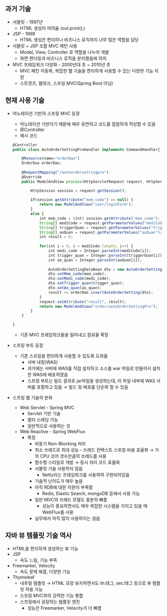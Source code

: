 ## 과거 기술

- 서블릿 - 1997년
    - HTML 생성이 어려움 (out.print();)
- JSP - 1999
    - HTML 생성은 편리하나 비즈니스 로직까지 너무 많은 역할을 담당
- 서블릿 + JSP 조합 MVC 패턴 사용
    - Model, View, Controller 로 역할을 나누어 개발
    - 화면 렌더링과 비즈니스 로직을 분리했음에 의의
- MVC 프레임워크 다양화  - 2000년대 초 ~ 2010년 초
    - MVC 패턴 자동화, 복잡한 웹 기술을 편리하게 사용할 수 있는 다양한 기능 지원
    - 스트럿츠, 웹워크, 스프링 MVC(Spring Boot 아님)

## 현재 사용 기술

- 어노테이션 기반의 스프링 MVC 등장
    - 어노테이션 기반이기 때문에 매우 유연하고 코드를 깔끔하게 작성할 수 있음
    - @Controller
    - 예시 코드
    
    ```jsx
    @Controller
    public class AutoOrderSettingProHandler implements CommandHandler{
    
    	@Resource(name="orderDao")
    	OrderDao orderDao;
    	
    	@RequestMapping("/autoordersettingpro")
    	@Override
    	public ModelAndView process(HttpServletRequest request, HttpServletResponse response) throws Exception {
    
    		HttpSession session = request.getSession();
    		
    		if(session.getAttribute("mem_code") == null) {
    			return new ModelAndView("user/loginForm");
    		}
    		else {
    			int mem_code = (int) session.getAttribute("mem_code");
    			String[] mediCode = request.getParameterValues("mediCode");
    			String[] triggerQuan = request.getParameterValues("triggerQuan");
    			String[] aoQuan = request.getParameterValues("aoQuan");
    			int result = 0;
    			
    			for(int i = 0; i < mediCode.length; i++) {
    				int medi_code = Integer.parseInt(mediCode[i]);
    				int trigger_quan = Integer.parseInt(triggerQuan[i]);
    				int ao_quan = Integer.parseInt(aoQuan[i]);
    				
    				AutoOrderSettingDataBean dto = new AutoOrderSettingDataBean();
    				dto.setMem_code(mem_code);
    				dto.setMedi_code(medi_code);
    				dto.setTrigger_quan(trigger_quan);
    				dto.setAo_quan(ao_quan);
    				result += orderDao.insertAutoOrderSetting(dto);
    			}
    			request.setAttribute("result", result);
    			return new ModelAndView("order/autoOrderSettingPro");
    		}
    	}
    
    }
    ```
    
    - 기존 MVC 프레임워크들을 밀어내고 점유율 확장
- 스프링 부트 등장
    - 기존 스프링을 편리하게 사용할 수 있도록 도와줌
        - 서버 내장(WAS)
        - 과거에는 서버에 WAS를 직접 설치하고 소스를 war 파일로 만들어서 설치한 WAS에 배포하였음
        - 스프링 부트는 빌드 결과로 jar파일을 생성하는데, 이 파일 내부에 WAS 서버를 포함하고 있음 → 빌드 및 배포를 단순화 할 수 있음
- 스프링 웹 기술의 분화
    - Web Servlet - Spring MVC
        - Servlet 기반 기술
        - 멀티 스레딩 가능
        - 일반적으로 사용하는 것
    - Web Reactive - Spring WebFlux
        - 특징
            - 비동기 Non-Blocking 처리
            - 최소 쓰레드로 최대 성능 - 쓰레드 컨텍스트 스위칭 비용 효율화 → 거의 CPU 코어 갯수만큼의 쓰레드를 사용
            - 함수형 스타일로 개발 → 동시 처리 코드 효율화
            - 서블릿 기술 사용하지 않음
                - Netty라는 프레임워크를 사용하여 구현되어있음
            - 기술적 난이도가 매우 높음
            - 아직 RDB에 대한 지원이 부족함
                - Redis, Elastic Search, mongoDB 등에서 사용 가능
            - 일반 MVC의 쓰레드 모델도 충분히 빠름
                - 성능이 중요하면서도 매우 복잡한 시스템을 가지고 있을 때 WebFlux를 사용
            - 실무에서 아직 많이 사용하지는 않음

## 자바 뷰 템플릿 기술 역사

- HTML을 편리하게 생성하는 뷰 기능
- JSP
    - 속도 느림, 기능 부족
- Freemarker, Velocity
    - 속도 문제 해결, 다양한 기능
- Thymeleaf
    - 내추럴 템플릿 → HTML 모양 유지하면서도 th:태그, sec:태그 등으로 뷰 템플릿 적용 가능
    - 스프링 MVC와의 강력한 기능 통합
    - 스프링에서 권장하는 템플릿 엔진
        - 성능은 Freemarker, Velocity가 더 빠름